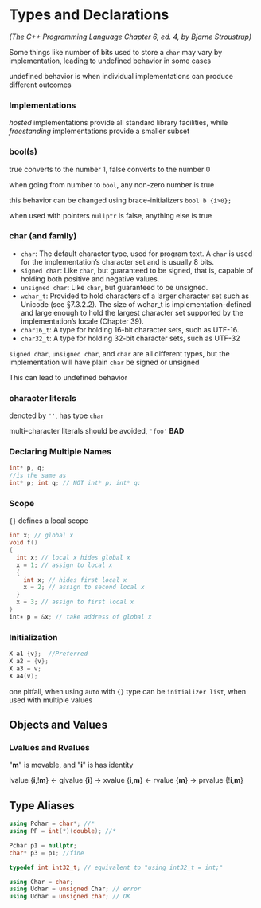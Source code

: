 # Types and Declarations
_(The C++ Programming Language Chapter 6, ed. 4, by Bjarne Stroustrup)_

Some things like number of bits used to store a `char` may vary by implementation, leading to undefined behavior in some cases

undefined behavior is when individual implementations can produce different outcomes

### Implementations
_hosted_ implementations provide all standard library facilities, while _freestanding_ implementations provide a smaller subset

### bool(s)
true converts to the number 1, false converts to the number 0

when going from number to `bool`, any non-zero number is true

this behavior can be changed using brace-initializers `bool b {i>0};`

when used with pointers `nullptr` is false, anything else is true

### char (and family)
- `char`: The default character type, used for program text. A `char` is used for the implementation’s character set and is usually 8 bits.
- `signed char`: Like `char`, but guaranteed to be signed, that is, capable of holding both positive and negative values.
- `unsigned char`: Like `char`, but guaranteed to be unsigned.
- `wchar_t`: Provided to hold characters of a larger character set such as Unicode (see §7.3.2.2). The size of wchar_t is implementation-defined and large enough to hold the largest character set supported by the implementation’s locale (Chapter 39).
- `char16_t`: A type for holding 16-bit character sets, such as UTF-16.
- `char32_t`: A type for holding 32-bit character sets, such as UTF-32

`signed char`, `unsigned char`, and `char` are all different types, but the implementation will have plain `char` be signed or unsigned

This can lead to undefined behavior

### character literals
denoted by `''`, has type `char`

multi-character literals should be avoided, `'foo'` __BAD__

### Declaring Multiple Names
```c++
int* p, q;
//is the same as
int* p; int q; // NOT int* p; int* q;
```

### Scope
`{}` defines a local scope

```c++
int x; // global x
void f()
{
  int x; // local x hides global x
  x = 1; // assign to local x
  {
    int x; // hides first local x
    x = 2; // assign to second local x
  }
  x = 3; // assign to first local x
}
int∗ p = &x; // take address of global x
```

### Initialization
```c++
X a1 {v};  //Preferred
X a2 = {v};
X a3 = v;
X a4(v);
```

one pitfall, when using `auto` with `{}` type can be `initializer list`, when used with multiple values

## Objects and Values
### Lvalues and Rvalues

"__m__" is movable, and "__i__" is has identity

lvalue {__i__,!__m__} <- glvalue {__i__} -> xvalue {__i__,__m__} <- rvalue {__m__} -> prvalue {!__i__,__m__}

## Type Aliases
```c++
using Pchar = char*; //*
using PF = int(*)(double); //*

Pchar p1 = nullptr;
char* p3 = p1; //fine

typedef int int32_t; // equivalent to "using int32_t = int;"

using Char = char;
using Uchar = unsigned Char; // error
using Uchar = unsigned char; // OK
```
